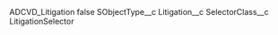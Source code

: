 <?xml version="1.0" encoding="UTF-8"?>
<CustomMetadata xmlns="http://soap.sforce.com/2006/04/metadata" xmlns:xsi="http://www.w3.org/2001/XMLSchema-instance" xmlns:xsd="http://www.w3.org/2001/XMLSchema">
    <label>ADCVD_Litigation</label>
    <protected>false</protected>
    <values>
        <field>SObjectType__c</field>
        <value xsi:type="xsd:string">Litigation__c</value>
    </values>
    <values>
        <field>SelectorClass__c</field>
        <value xsi:type="xsd:string">LitigationSelector</value>
    </values>
</CustomMetadata>
